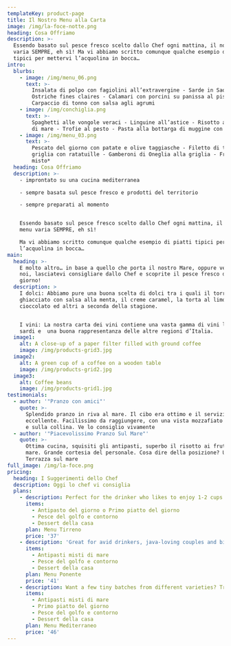 ```yaml
---
templateKey: product-page
title: Il Nostro Menu alla Carta
image: /img/la-foce-notte.png
heading: Cosa Offriamo
description: >-
  Essendo basato sul pesce fresco scelto dallo Chef ogni mattina, il nostro menu
  varia SEMPRE, eh sì! Ma vi abbiamo scritto comunque qualche esempio di piatti
  tipici per mettervi l’acquolina in bocca…
intro:
  blurbs:
    - image: /img/menu_06.png
      text: >-
        Insalata di polpo con fagiolini all’extravergine - Sarde in Saor -
        Ostriche fines claires - Calamari con porcini su panissa al pistacchio -
        Carpaccio di tonno con salsa agli agrumi
    - image: /img/conchiglia.png
      text: >-
        Spaghetti alle vongole veraci - Linguine all’astice - Risotto ai frutti
        di mare - Trofie al pesto - Pasta alla bottarga di muggine con trombette
    - image: /img/menu_03.png
      text: >-
        Pescato del giorno con patate e olive taggiasche - Filetto di tonno alla
        griglia con ratatuille - Gamberoni di Oneglia alla griglia - Fritto
        misto*
  heading: Cosa Offriamo
  description: >-
    - improntato su una cucina mediterranea

    - sempre basata sul pesce fresco e prodotti del territorio

    - sempre preparati al momento


    Essendo basato sul pesce fresco scelto dallo Chef ogni mattina, il nostro
    menu varia SEMPRE, eh sì!

    Ma vi abbiamo scritto comunque qualche esempio di piatti tipici per mettervi
    l’acquolina in bocca…
main:
  heading: >-
    E molto altro… in base a quello che porta il nostro Mare, oppure venite da
    noi, lasciatevi consigliare dallo Chef e scoprite il pesce fresco del
    giorno!
  description: >
    I dolci: Abbiamo pure una buona scelta di dolci tra i quali il torroncino
    ghiacciato con salsa alla menta, il creme caramel, la torta al limone o al
    cioccolato ed altri a seconda della stagione.


    I vini: La nostra carta dei vini contiene una vasta gamma di vini liguri e
    sardi e  una buona rappresentanza delle altre regioni d’Italia.
  image1:
    alt: A close-up of a paper filter filled with ground coffee
    image: /img/products-grid3.jpg
  image2:
    alt: A green cup of a coffee on a wooden table
    image: /img/products-grid2.jpg
  image3:
    alt: Coffee beans
    image: /img/products-grid1.jpg
testimonials:
  - author: '"Pranzo con amici"'
    quote: >-
      Splendido pranzo in riva al mare. Il cibo era ottimo e il servizio
      eccellente. Facilissimo da raggiungere, con una vista mozzafiato sul mare
      e sulla collina. Ve lo consiglio vivamente
  - author: '"Piacevolissimo Pranzo Sul Mare"'
    quote: >-
      Ottima cucina, squisiti gli antipasti, superbo il risotto ai frutti di
      mare. Grande cortesia del personale. Cosa dire della posizione? Una
      Terrazza sul mare
full_image: /img/la-foce.png
pricing:
  heading: I Suggerimenti dello Chef
  description: Oggi lo chef vi consiglia
  plans:
    - description: Perfect for the drinker who likes to enjoy 1-2 cups per day.
      items:
        - Antipasto del giorno o Primo piatto del giorno
        - Pesce del golfo e contorno
        - Dessert della casa
      plan: Menu Tirreno
      price: '37'
    - description: 'Great for avid drinkers, java-loving couples and bigger crowds'
      items:
        - Antipasti misti di mare
        - Pesce del golfo e contorno
        - Dessert della casa
      plan: Menu Ponente
      price: '41'
    - description: Want a few tiny batches from different varieties? Try our custom plan
      items:
        - Antipasti misti di mare
        - Primo piatto del giorno
        - Pesce del golfo e contorno
        - Dessert della casa
      plan: Menu Mediterraneo
      price: '46'
---
```


